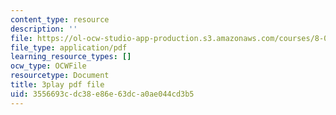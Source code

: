 ```yaml
---
content_type: resource
description: ''
file: https://ol-ocw-studio-app-production.s3.amazonaws.com/courses/8-01sc-classical-mechanics-fall-2016/3556693cdc38e86e63dca0ae044cd3b5_rd9d0WBFzt8.pdf
file_type: application/pdf
learning_resource_types: []
ocw_type: OCWFile
resourcetype: Document
title: 3play pdf file
uid: 3556693c-dc38-e86e-63dc-a0ae044cd3b5
---
```

